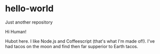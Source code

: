 # hello-world
Just another repository

Hi Human!

Hubot here. I like Node.js and Coffeescript (that's what I'm made of!).
I've had tacos on the moon and find then far supperior to Earth  tacos.
